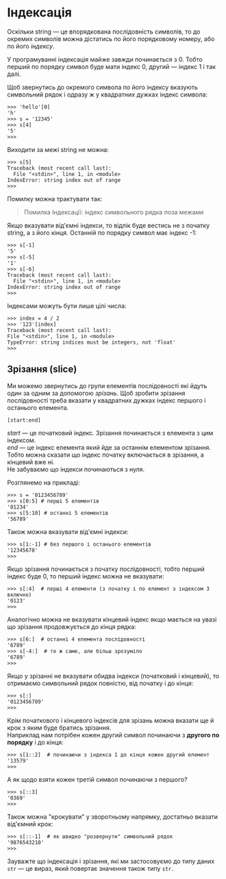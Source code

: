 # Індексація

Оскільки string — це впорядкована послідовність символів, 
то до окремих символів можна дістатись по його порядковому номеру, 
або по його *індексу*. 

У програмуванні індексація майже завжди починається з 0. 
Тобто перший по порядку символ буде мати індекс 0, другий — індекс 1 і так далі. 

Щоб звернутись до окремого символа по його індексу вказують символьний рядок і одразу ж у квадратних дужках індекс символа:

	>>> 'hello'[0]
	'h'
	>>> s = '12345'
	>>> s[4]
	'5'
	>>>

Виходити за межі string не можна:

	>>> s[5]
	Traceback (most recent call last):
	  File "<stdin>", line 1, in <module>
	IndexError: string index out of range
	>>>
	
Помилку можна трактувати так:

> Помилка Індексації: індекс символьного рядка поза межами

Якщо вказувати від'ємні індекси, то відлік буде вестись не з початку string, а з його кінця. 
Останній по порядку символ має індекс -1:

	>>> s[-1]
	'5'
	>>> s[-5]
	'1'
	>>> s[-6]
	Traceback (most recent call last):
	  File "<stdin>", line 1, in <module>
	IndexError: string index out of range
	>>>

Індексами можуть бути лише цілі числа:

	>>> index = 4 / 2
	>>> '123'[index]
	Traceback (most recent call last):
	File "<stdin>", line 1, in <module>
	TypeError: string indices must be integers, not 'float'
	>>>

## Зрізання (slice)

Ми можемо звернутись до групи елементів послідовності які йдуть один за одним за допомогою *зрізань*.
Щоб зробити зрізання послідовності треба вказати у квадратних дужках індекс першого і останього елемента.

	[start:end]
	
*start* — це початковий індекс. Зрізання починається з елемента з цим індексом.  
*end* — це індекс елемента який йде за останнім елементом зрізання.  
Тобто можна сказати що індекс початку включається в зрізання, а кінцевий вже ні.  
Не забуваємо що індекси починаються з нуля.

Розглянемо на прикладі:

	>>> s = '0123456789'
	>>> s[0:5] # перші 5 елементів
	'01234'
	>>> s[5:10] # останні 5 елементів
	'56789'

Також можна вказувати від'ємні індекси:

	>>> s[1:-1] # без першого і останього елементів
	'12345678'
	>>>

Якщо зрізання починається з початку послідовності, тобто перший індекс буде 0,
то перший індекс можна не вказувати:

	>>> s[:4]  # перші 4 елементи (з початку і по елемент з індексом 3 включно)
	'0123'
	>>>

Аналогічно можна не вказувати кінцевий індекс якщо мається на увазі що зрізання продовжується до кінця рядка:

	>>> s[6:]  # останні 4 елемента послідовності
	'6789'
	>>> s[-4:]  # те ж саме, але більш зрозуміло
	'6789'
	>>>

Якщо у зрізанні не вказувати обидва індекси (початковий і кінцевий), то отримаємо символьний рядок повністю, від початку і до кінця:

	>>> s[:]
	'0123456789'
	>>>

Крім початкового і кінцевого індексів для зрізань можна вказати ще й крок
з яким буде братись зрізання.  
Наприклад нам потрібен кожен другий символ
починаючи з **другого по порядку** і до кінця:

	>>> s[1::2]  # починаючи з індекса 1 до кінця кожен другий елемент
	'13579'
	>>>
	
А як щодо взяти кожен третій символ починаючи з першого?

	>>> s[::3]
	'0369'
	>>>
	
Також можна "крокувати" у зворотньому напрямку, достатньо вказати від'ємний	крок:

	>>> s[::-1]  # як швидко "розвернути" символьний рядок
	'9876543210'
	>>>

Зауважте що індексація і зрізання, які ми застосовуємо до типу даних `str` — це вираз, 
який повертає значення також типу `str`.
